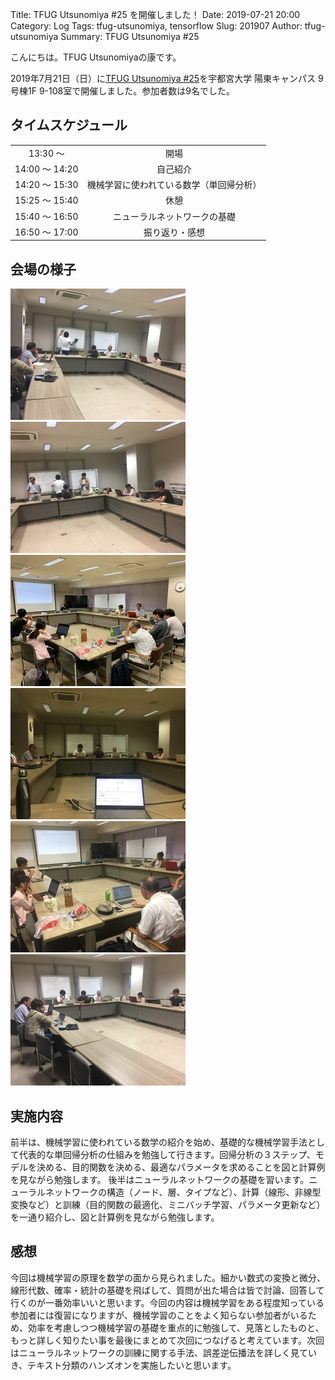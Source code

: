Title: TFUG Utsunomiya #25 を開催しました！
Date: 2019-07-21 20:00
Category: Log
Tags: tfug-utsunomiya, tensorflow
Slug: 201907
Author: tfug-utsunomiya
Summary: TFUG Utsunomiya #25 

こんにちは。TFUG Utsunomiyaの康です。

2019年7月21日（日）に[TFUG Utsunomiya #25](https://tfug-utsunomiya.connpass.com/event/137341/)を宇都宮大学 陽東キャンパス 9号棟1F 9-108室で開催しました。参加者数は9名でした。

## タイムスケジュール

|||
|:-:|:-:|
|13:30 〜 |開場|
|14:00 〜 14:20|自己紹介|
|14:20 〜 15:30|機械学習に使われている数学（単回帰分析）|
|15:25 〜 15:40|休憩|
|15:40 〜 16:50|ニューラルネットワークの基礎|
|16:50 〜 17:00|振り返り・感想|

## 会場の様子

![](/images/2019-07-21-00.jpg) ![](/images/2019-07-21-01.jpg) ![](/images/2019-07-21-02.jpg) ![](/images/2019-07-21-03.jpg) ![](/images/2019-07-21-04.jpg) ![](/images/2019-07-21-05.jpg) 

## 実施内容

前半は、機械学習に使われている数学の紹介を始め、基礎的な機械学習手法として代表的な単回帰分析の仕組みを勉強して行きます。回帰分析の３ステップ、モデルを決める、目的関数を決める、最適なパラメータを求めることを図と計算例を見ながら勉強します。
後半はニューラルネットワークの基礎を習います。ニューラルネットワークの構造（ノード、層、タイプなど）、計算（線形、非線型変換など）と訓練（目的関数の最適化、ミニバッチ学習、パラメータ更新など）を一通り紹介し、図と計算例を見ながら勉強します。

## 感想

今回は機械学習の原理を数学の面から見られました。細かい数式の変換と微分、線形代数、確率・統計の基礎を飛ばして、質問が出た場合は皆で討論、回答して行くのが一番効率いいと思います。今回の内容は機械学習をある程度知っている参加者には復習になりますが、機械学習のことをよく知らない参加者がいるため、効率を考慮しつつ機械学習の基礎を重点的に勉強して、見落としたものと、もっと詳しく知りたい事を最後にまとめて次回につなげると考えています。次回はニューラルネットワークの訓練に関する手法、誤差逆伝播法を詳しく見ていき、テキスト分類のハンズオンを実施したいと思います。

